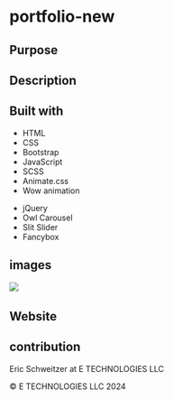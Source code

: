# portfolio-new

## Purpose



## Description



## Built with

* HTML
* CSS
* Bootstrap
* JavaScript
* SCSS
* Animate.css
* Wow animation

<!-- not sure these are used/ havent checked yet -->
* jQuery
* Owl Carousel
* Slit Slider
* Fancybox 



## images

![](/img)
![]()
![]()
![]()
![]()


## Website
  

## contribution
Eric Schweitzer at E TECHNOLOGIES LLC

&copy; E TECHNOLOGIES LLC 2024


<!-- NOTES -->
<!--might not need all the pages  -->
<!-- use all my pics, make sure that is known on the site -->
<!--  scss....... study-->
<!--  read lecense txt... im not selling it so it should be fine and im going to change all of it -->
<!--  services section could be used for technologies-->
<!--  our projects sections will be link to my projects-->
<!--  not sure if i need team members section... what will i change it to?-->
<!--  double header is coo..change all colors. this isnt me -->
<!--  home, services, and pages,  just shows parts of home page-->
<!--  contact andd appointment just shows form and map-->
<!--  not sure if I will use terms and privacy-->
<!--  404 error page is nice -->
<!--  need web dev images-->
<!--  -->
<!--  -->
<!--  -->
<!--  -->
<!--  -->
<!--  -->